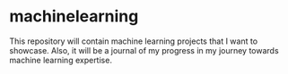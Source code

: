 # machinelearning

This repository will contain machine learning projects that I want to showcase. Also, it will be a journal of my progress in my journey towards machine learning expertise.

